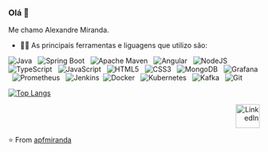 ### Olá 👋

<!-- <img width="35%" align="right" alt="Github" src="https://cdn.dribbble.com/users/2459439/screenshots/5314041/gamerpeople1_3.gif" /> -->

Me chamo Alexandre Miranda.

- 👨‍💻 As principais ferramentas e liguagens que utilizo são:  

![Java](https://img.shields.io/badge/Java-007396?style=for-the-badge&logo=java&logoColor=white) &nbsp;
![Spring Boot](https://img.shields.io/badge/Spring_Boot-007396?style=for-the-badge&logo=springboot&logoColor=white) &nbsp;
![Apache Maven](https://img.shields.io/badge/Apache_Maven-C71A36?style=for-the-badge&logo=apachemaven&logoColor=white) &nbsp;
![Angular](https://img.shields.io/badge/Angular-DD0031?style=for-the-badge&logo=angular&logoColor=white) &nbsp;
![NodeJS](https://img.shields.io/badge/node.js-6DA55F?style=for-the-badge&logo=node.js&logoColor=white) &nbsp;
![TypeScript](https://img.shields.io/badge/typescript-%23007ACC.svg?style=for-the-badge&logo=typescript&logoColor=white) &nbsp;
![JavaScript](https://img.shields.io/badge/javascript-%23323330.svg?style=for-the-badge&logo=javascript&logoColor=%23F7DF1E) &nbsp;
![HTML5](https://img.shields.io/badge/HTML5-E34F26?style=for-the-badge&logo=html5&logoColor=white) &nbsp;
![CSS3](https://img.shields.io/badge/CSS3-1572B6?style=for-the-badge&logo=css3&logoColor=white) &nbsp;
![MongoDB](https://img.shields.io/badge/MongoDB-%234ea94b.svg?style=for-the-badge&logo=mongodb&logoColor=white) &nbsp;
![Grafana](https://img.shields.io/badge/Grafana-F46800?style=for-the-badge&logo=grafana&logoColor=white) &nbsp;
![Prometheus](https://img.shields.io/badge/Prometheus-E6522C?style=for-the-badge&logo=prometheus&logoColor=white) &nbsp;
![Jenkins](https://img.shields.io/badge/Jenkins-D24939?style=for-the-badge&logo=jenkins&logoColor=white)&nbsp;
![Docker](https://img.shields.io/badge/docker-%230db7ed.svg?style=for-the-badge&logo=docker&logoColor=white) &nbsp;
![Kubernetes](https://img.shields.io/badge/Kubernetes-326CE5?style=for-the-badge&logo=kubernetes&logoColor=white) &nbsp;
![Kafka](https://img.shields.io/badge/Kafka-326CE5?style=for-the-badge&logo=kubernetes&logoColor=white) &nbsp;
![Git](https://img.shields.io/badge/git-%23F05033.svg?style=for-the-badge&logo=git&logoColor=white)&nbsp;


<!-- ![Apfmiranda's GitHub stats](https://github-readme-stats.vercel.app/api?username=apfmiranda&count_private=true&show_icons=true&theme=vue&hide_border=true) 
![Top Linguagens](https://github-readme-stats.vercel.app/api/top-langs/?username=apfmiranda&layout=compact&&show_icons=true&theme=vue&hide_border=true)
-->

[![Top Langs](https://github-readme-stats.vercel.app/api/top-langs/?username=apfmiranda&layout=compact&count_private=true&show_icons=true&theme=vue&hide_border=true)](https://github.com/apfmiranda/apfmiranda)



<div align="right" >
    <a href="https://www.linkedin.com/in/apfmiranda/">
        <img width="48px" height="48px" alt="LinkedIn" src="https://cdn.icon-icons.com/icons2/1099/PNG/512/1485482199-linkedin_78667.png" />
    </a>
</div>


⭐️ From [apfmiranda](https://github.com/apfmiranda)



